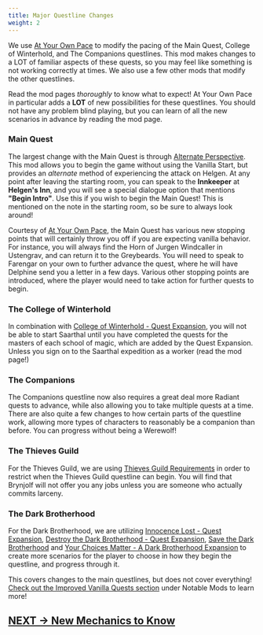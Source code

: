 ```yaml
---
title: Major Questline Changes
weight: 2
---
```

We use [At Your Own Pace](https://www.nexusmods.com/skyrimspecialedition/mods/52704) to modify the pacing of the Main Quest, College of Winterhold, and The Companions questlines. This mod makes changes to a LOT of familiar aspects of these quests, so you may feel like something is not working correctly at times. We also use a few other mods that modify the other questlines.

Read the mod pages *thoroughly* to know what to expect! At Your Own Pace in particular adds a **LOT** of new possibilities for these questlines. You should not have any problem blind playing, but you can learn of all the new scenarios in advance by reading the mod page.

### Main Quest

The largest change with the Main Quest is through [Alternate Perspective](../../../notable-mods/newquestscontent/#alternate-perspectivehttpswwwnexusmodscomskyrimspecialeditionmods50307). This mod allows you to begin the game without using the Vanilla Start, but provides an *alternate* method of experiencing the attack on Helgen. At any point after leaving the starting room, you can speak to the **Innkeeper** at **Helgen's Inn**, and you will see a special dialogue option that mentions **"Begin Intro"**. Use this if you wish to begin the Main Quest! This is mentioned on the note in the starting room, so be sure to always look around!

Courtesy of [At Your Own Pace](https://www.nexusmods.com/skyrimspecialedition/mods/52704), the Main Quest has various new stopping points that will certainly throw you off if you are expecting vanilla behavior. For instance, you will always find the Horn of Jurgen Windcaller in Ustengrav, and can return it to the Greybeards. You will need to speak to Farengar on your own to further advance the quest, where he will have Delphine send you a letter in a few days. Various other stopping points are introduced, where the player would need to take action for further quests to begin.

### The College of Winterhold

In combination with [College of Winterhold - Quest Expansion](https://www.nexusmods.com/skyrimspecialedition/mods/66666), you will not be able to start Saarthal until you have completed the quests for the masters of each school of magic, which are added by the Quest Expansion. Unless you sign on to the Saarthal expedition as a worker (read the mod page!)

### The Companions

The Companions questline now also requires a great deal more Radiant quests to advance, while also allowing you to take multiple quests at a time. There are also quite a few changes to how certain parts of the questline work, allowing more types of characters to reasonably be a companion than before. You can progress without being a Werewolf!

### The Thieves Guild

For the Thieves Guild, we are using [Thieves Guild Requirements](https://www.nexusmods.com/skyrimspecialedition/mods/33256) in order to restrict when the Thieves Guild questline can begin. You will find that Brynjolf will not offer you any jobs unless you are someone who actually commits larceny.

### The Dark Brotherhood

For the Dark Brotherhood, we are utilizing [Innocence Lost - Quest Expansion](https://www.nexusmods.com/skyrimspecialedition/mods/80974), [Destroy the Dark Brotherhood - Quest Expansion](https://www.nexusmods.com/skyrimspecialedition/mods/118229), [Save the Dark Brotherhood](https://www.nexusmods.com/skyrimspecialedition/mods/33461) and [Your Choices Matter - A Dark Brotherhood Expansion](https://www.nexusmods.com/skyrimspecialedition/mods/46871) to create more scenarios for the player to choose in how they begin the questline, and progress through it.

This covers changes to the main questlines, but does not cover everything! [Check out the Improved Vanilla Quests section](../../../notable-mods/improvedquests/) under Notable Mods to learn more!

## [NEXT -> New Mechanics to Know](../newmechanics)
